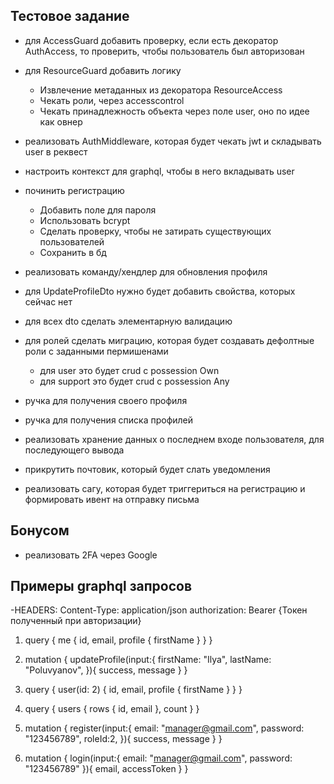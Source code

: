## Тестовое задание
- для AccessGuard добавить проверку, если есть декоратор AuthAccess, то проверить, чтобы пользователь был авторизован
- для ResourceGuard добавить логику 
  - Извлечение метаданных из декоратора ResourceAccess
  - Чекать роли, через accesscontrol
  - Чекать принадлежность объекта через поле user, оно по идее как овнер
- реализовать AuthMiddleware, которая будет чекать jwt и складывать user в реквест
- настроить контекст для graphql, чтобы в него вкладывать user
- починить регистрацию
  - Добавить поле для пароля
  - Использовать bcrypt
  - Сделать проверку, чтобы не затирать существующих пользователей
  - Сохранить в бд
- реализовать команду/хендлер для обновления профиля

- для UpdateProfileDto нужно будет добавить свойства, которых сейчас нет
- для всех dto сделать элементарную валидацию
- для ролей сделать миграцию, которая будет создавать дефолтные роли с заданными пермишенами
  - для user это будет crud с possession Own
  - для support это будет crud с possession Any
- ручка для получения своего профиля
- ручка для получения списка профилей
- реализовать хранение данных о последнем входе пользователя, для последующего вывода
- прикрутить почтовик, который будет слать уведомления
- реализовать сагу, которая будет триггериться на регистрацию и формировать ивент на отправку письма

## Бонусом
- реализовать 2FA через Google

## Примеры graphql запросов

-HEADERS: 
Content-Type: application/json
authorization: Bearer {Токен полученный при авторизации}

1) query {
  me {
    id,
    email,
    profile {
        firstName
    }
   }
}


2) mutation {
 updateProfile(input:{
  firstName: "Ilya",
  lastName: "Poluvyanov",
}){
      success,
     message
}
}

3) query {
  user(id: 2) {
    id,
    email,
    profile {
        firstName
    }
   }
}

4) query {
  users {
      rows {
          id,
          email
      },
      count
  }
}

5) mutation {
 register(input:{
  email: "manager@gmail.com",
  password: "123456789",
  roleId:2,
}){
  success,
  message
}
}

6) mutation {
 login(input:{
  email: "manager@gmail.com",
  password: "123456789"
}){
  email,
  accessToken
}
}
